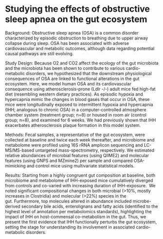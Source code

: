 # Studying the effects of obstructive sleep apnea on the gut ecosystem

Background: Obstructive sleep apnea (OSA) is a common disorder characterized by episodic obstruction to breathing due to upper airway collapse during sleep. OSA has been associated with adverse cardiovascular  and metabolic outcomes,  although data regarding potential causal pathways are still evolving. 

Study Design: Because O2 and CO2 affect the ecology of the gut microbiota  and the microbiota has been shown to contribute to various cardio-metabolic disorders, we hypothesized that the downstream physiological consequences of OSA are linked to functional alterations in the gut ecosystem. Here, we model human OSA and its cardiovascular consequence using atherosclerosis-prone (Ldlr -/-) adult mice fed high-fat diet (resembling western dietary practices). As episodic hypoxia and hypercapnia mimic the changes in blood gases that occur in OSA, these mice were longitudinally exposed to intermittent hypoxia and hypercapnia (IHH; analogous to chronic OSA) in a computer-controlled atmosphere chamber system (treatment group; n=8) or housed in room air (control group; n=8), and examined for 6 weeks. We had previously shown that IHH exacerbates atherosclerosis plaque formation in this model system. 

Methods: Fecal samples, a representative of the gut ecosystem, were collected at baseline and twice each week thereafter, and microbiome and metabolome were profiled using 16S rRNA amplicon sequencing and LC-MS/MS-based untargeted mass-spectrometry, respectively. We estimated relative abundances of microbial features (using QIIME2) and molecular features (using GNPS and MZmine2) per sample and compared OSA-mimicking and control mice using multivariate statistical models. 

Results: Starting from a highly congruent gut composition at baseline, both microbiome and metabolome of IHH-exposed mice cumulatively diverged from controls and co-varied with increasing duration of IHH-exposure.  We noted significant compositional changes in both microbial (>10%, mostly increases in Clostridia) and molecular (>22%) species in the gut. Furthermore, top molecules altered in abundance included microbe-derived secondary bile acids, enterolignans and fatty acids (identified to the highest level of annotation per metabolomics standards), highlighting the impact of IHH on host-commensal co-metabolism in the gut. Thus, we present the first evidence that IHH functionally perturbs the gut ecosystem, setting the stage for understanding its involvement in associated cardio-metabolic disorders.

